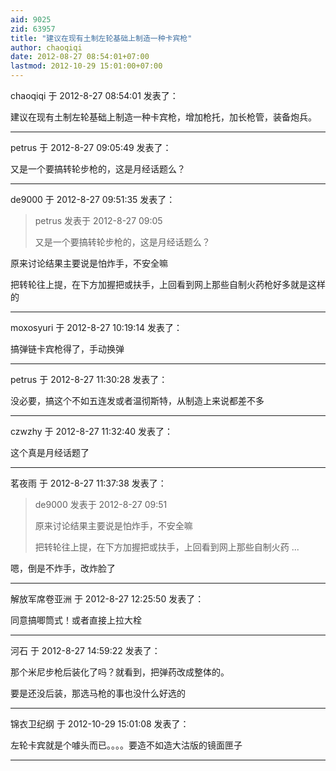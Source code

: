 ```yaml
---
aid: 9025
zid: 63957
title: "建议在现有土制左轮基础上制造一种卡宾枪"
author: chaoqiqi
date: 2012-08-27 08:54:01+07:00
lastmod: 2012-10-29 15:01:00+07:00
---
```


chaoqiqi 于 2012-8-27 08:54:01 发表了：

建议在现有土制左轮基础上制造一种卡宾枪，增加枪托，加长枪管，装备炮兵。

---

petrus 于 2012-8-27 09:05:49 发表了：

又是一个要搞转轮步枪的，这是月经话题么？

---

de9000 于 2012-8-27 09:51:35 发表了：

> petrus 发表于 2012-8-27 09:05
>
> 又是一个要搞转轮步枪的，这是月经话题么？

原来讨论结果主要说是怕炸手，不安全嘛

把转轮往上提，在下方加握把或扶手，上回看到网上那些自制火药枪好多就是这样的

---

moxosyuri 于 2012-8-27 10:19:14 发表了：

搞弹链卡宾枪得了，手动换弹

---

petrus 于 2012-8-27 11:30:28 发表了：

没必要，搞这个不如五连发或者温彻斯特，从制造上来说都差不多

---

czwzhy 于 2012-8-27 11:32:40 发表了：

这个真是月经话题了

---

茗夜雨 于 2012-8-27 11:37:38 发表了：

> de9000 发表于 2012-8-27 09:51
>
> 原来讨论结果主要说是怕炸手，不安全嘛
>
> 把转轮往上提，在下方加握把或扶手，上回看到网上那些自制火药 ...

嗯，倒是不炸手，改炸脸了

---

解放军席卷亚洲 于 2012-8-27 12:25:50 发表了：

同意搞唧筒式！或者直接上拉大栓

---

河石 于 2012-8-27 14:59:22 发表了：

那个米尼步枪后装化了吗？就看到，把弹药改成整体的。

要是还没后装，那选马枪的事也没什么好选的

---

锦衣卫纪纲 于 2012-10-29 15:01:08 发表了：

左轮卡宾就是个噱头而已。。。。要造不如造大沽版的镜面匣子

---
